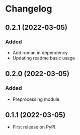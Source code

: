 # Changelog

## 0.2.1 (2022-03-05)
### Added

* Add roman in dependency
* Updating readme basic usage
## 0.2.0 (2022-03-05)
### Added

* Preprocessing module
## 0.1.1 (2022-03-05)

* First release on PyPI.
